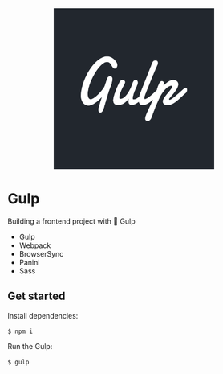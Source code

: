 <div align="center">
    <img width="auto" height="320px" src="gulp.svg" alt="gulp" />
</div>

# Gulp

Building a frontend project with 🥤 Gulp

- Gulp
- Webpack
- BrowserSync
- Panini
- Sass

## Get started
 
Install dependencies:

```shell
$ npm i
```

Run the Gulp:

```shell
$ gulp
```
